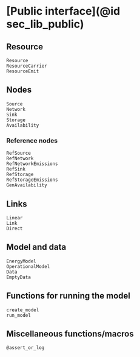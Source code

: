 # [Public interface](@id sec_lib_public)

## Resource

```@docs
Resource
ResourceCarrier
ResourceEmit
```

## Nodes

```@docs
Source
Network
Sink
Storage
Availability
```

### Reference nodes

```@docs
RefSource
RefNetwork
RefNetworkEmissions
RefSink
RefStorage
RefStorageEmissions
GenAvailability
```

## Links

```@docs
Linear
Link
Direct
```

## Model and data

```@docs
EnergyModel
OperationalModel
Data
EmptyData
```

## Functions for running the model

```@docs
create_model
run_model
```

## Miscellaneous functions/macros

```@docs
@assert_or_log
```

